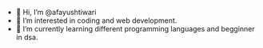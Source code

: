 - 👋 Hi, I’m @afayushtiwari
- 👀 I’m interested in coding and web development.
- 🌱 I’m currently learning different programming languages and begginner in dsa.
